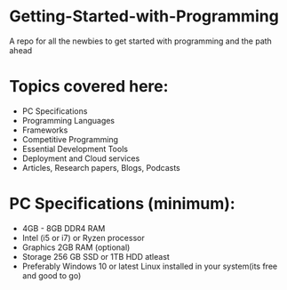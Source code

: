 # Getting-Started-with-Programming
A repo for all the newbies to get started with programming and the path ahead

# Topics covered here:
- PC Specifications 
- Programming Languages
- Frameworks
- Competitive Programming
- Essential Development Tools
- Deployment and Cloud services
- Articles, Research papers, Blogs, Podcasts

# PC Specifications (minimum):
- 4GB - 8GB DDR4 RAM 
- Intel (i5 or i7) or Ryzen processor
- Graphics 2GB RAM (optional)
- Storage 256 GB SSD or 1TB HDD atleast
- Preferably Windows 10 or latest Linux installed in your system(its free and good to go)




